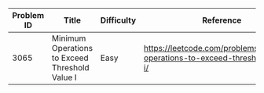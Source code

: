 | Problem ID | Title | Difficulty | Reference
| --- | --- | --- | ---
| 3065 | Minimum Operations to Exceed Threshold Value I | Easy | https://leetcode.com/problems/minimum-operations-to-exceed-threshold-value-i/
